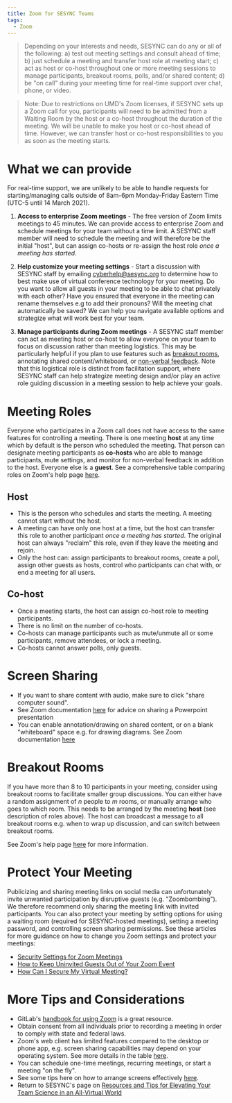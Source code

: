 ```yaml
---
title: Zoom for SESYNC Teams
tags:
  - Zoom
---
```


> Depending on your interests and needs, SESYNC can do any or all of the following: a) test out meeting settings and consult ahead of time; b) just schedule a meeting and transfer host role at meeting start; c) act as host or co-host throughout one or more meeting sessions to manage participants, breakout rooms, polls, and/or shared content; d) be "on call" during your meeting time for real-time support over chat, phone, or video. 

> Note: Due to restrictions on UMD's Zoom licenses, if SESYNC sets up a Zoom call for you, participants will need to be admitted from a Waiting Room by the host or a co-host throughout the duration of the meeting. We will be unable to make you host or co-host ahead of time. However, we can transfer host or co-host responsibilities to you as soon as the meeting starts.

# What we can provide

For real-time support, we are unlikely to be able to handle requests for starting/managing calls outside of 8am-6pm Monday-Friday Eastern Time (UTC-5 until 14 March 2021). 

1. **Access to enterprise Zoom meetings** - The free version of Zoom limits meetings to 45 minutes. We can provide access to enterprise Zoom and schedule meetings for your team without a time limit. A SESYNC staff member will need to schedule the meeting and will therefore be the initial "host", but can assign co-hosts or re-assign the host role *once a meeting has started*. 

2. **Help customize your meeting settings** - Start a discussion with SESYNC staff by emailing [cyberhelp@sesync.org](mailto:cyberhelp@sesync.org) to determine how to best make use of virtual conference technology for your meeting. Do you want to allow all guests in your meeting to be able to chat privately with each other? Have you ensured that everyone in the meeting can rename themselves e.g to add their pronouns? Will the meeting chat automatically be saved? We can help you navigate available options and strategize what will work best for your team. 

3. **Manage participants during Zoom meetings** - A SESYNC staff member can act as meeting host or co-host to allow everyone on your team to focus on discussion rather than meeting logistics. This may be particularly helpful if you plan to use features such as [breakout rooms](https://support.zoom.us/hc/en-us/articles/206476093-Enabling-breakout-rooms), annotating shared content/whiteboard, or [non-verbal feedback](https://support.zoom.us/hc/en-us/articles/115001286183-Nonverbal-feedback-during-meetings). Note that this logistical role is distinct from facilitation support, where SESYNC staff can help strategize meeting design and/or play an active role guiding discussion in a meeting session to help achieve your goals. 

# Meeting Roles

Everyone who participates in a Zoom call does not have access to the same features for controlling a meeting. There is one meeting **host** at any time which by default is the person who scheduled the meeting. That person can designate meeting participants as **co-hosts** who are able to manage participants, mute settings, and monitor for non-verbal feedback in addition to the host. Everyone else is a **guest**. See a comprehensive table comparing roles on Zoom's help page [here](https://support.zoom.us/hc/en-us/articles/360040324512-Roles-in-a-meeting). 

## Host

* This is the person who schedules and starts the meeting. A meeting cannot start without the host. 
* A meeting can have only one host at a time, but the host can transfer this role to another participant *once a meeting has started*. The original host can always "reclaim" this role, even if they leave the meeting and rejoin. 
* Only the host can: assign participants to breakout rooms, create a poll, assign other guests as hosts, control who participants can chat with, or end a meeting for all users.

## Co-host

* Once a meeting starts, the host can assign co-host role to meeting participants.
* There is no limit on the number of co-hosts.
* Co-hosts can manage participants such as mute/unmute all or some participants, remove attendees, or lock a meeting.
* Co-hosts cannot answer polls, only guests. 

# Screen Sharing 

* If you want to share content with audio, make sure to click "share computer sound".
* See Zoom documentation [here](https://support.zoom.us/hc/en-us/articles/203395347-Screen-Sharing-a-PowerPoint-Presentation) for advice on sharing a Powerpoint presentation
* You can enable annotation/drawing on shared content, or on a blank "whiteboard" space e.g. for drawing diagrams. See Zoom documentation [here](https://support.zoom.us/hc/en-us/articles/115005706806-Using-annotation-tools-on-a-shared-screen-or-whiteboard)

# Breakout Rooms

If you have more than 8 to 10 participants in your meeting, consider using breakout rooms to facilitate smaller group discussions. You can either have a random assignment of *n* people to *m* rooms, or manually arrange who goes to which room. This needs to be arranged by the meeting **host** (see description of roles above). The host can broadcast a message to all breakout rooms e.g. when to wrap up discussion, and can switch between breakout rooms. 

See Zoom's help page [here](https://support.zoom.us/hc/en-us/articles/206476093-Enabling-breakout-rooms) for more information. 

# Protect Your Meeting

Publicizing and sharing meeting links on social media can unfortunately invite unwanted participation by disruptive guests (e.g. "Zoombombing"). We therefore recommend only sharing the meeting link with invited participants. You can also protect your meeting by setting options for using a waiting room (required for SESYNC-hosted meetings), setting a meeting password, and controlling screen sharing permissions. See these articles for more guidance on how to change you Zoom settings and protect your meetings: 

* [Security Settings for Zoom Meetings](https://umd.service-now.com/itsupport/?id=kb_article_view&sysparm_article=KB0015411&sys_kb_id=93a8eafadb7384904cb03562399619e4)
* [How to Keep Uninvited Guests Out of Your Zoom Event](https://blog.zoom.us/wordpress/2020/03/20/keep-uninvited-guests-out-of-your-zoom-event/)
* [How Can I Secure My Virtual Meeting?](https://cyberhelp.sesync.org/faq/virtual-meeting-security.html)

# More Tips and Considerations

* GitLab's [handbook for using Zoom](https://about.gitlab.com/handbook/tools-and-tips/zoom/) is a great resource.
* Obtain consent from all individuals prior to recording a meeting in order to comply with state and federal laws.
* Zoom's web client has limited features compared to the desktop or phone app, e.g. screen sharing capabilities may depend on your operating system. See more details in the table [here](https://support.zoom.us/hc/en-us/articles/360027397692#note).
* You can schedule one-time meetings, recurring meetings, or start a meeting "on the fly". 
* See some tips here on how to arrange screens effectively [here](https://keepteaching.iu.edu/resources/zoom/pin-video.html).
* Return to SESYNC's page on [Resources and Tips for Elevating Your Team Science in an All-Virtual World](https://www.sesync.org/resources-and-tips-for-elevating-your-team-science-in-an-all-virtual-world) 
